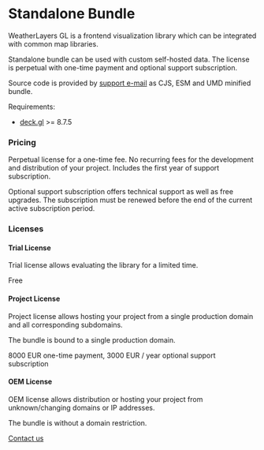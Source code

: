 # Standalone Bundle

WeatherLayers GL is a frontend visualization library which can be integrated with common map libraries.

Standalone bundle can be used with custom self-hosted data. The license is perpetual with one-time payment and optional support subscription.

Source code is provided by [support e-mail](https://weatherlayers.com) as CJS, ESM and UMD minified bundle.

Requirements:

* [deck.gl](https://deck.gl) >= 8.7.5

### Pricing

Perpetual license for a one-time fee. No recurring fees for the development and distribution of your project. Includes the first year of support subscription.

Optional support subscription offers technical support as well as free upgrades. The subscription must be renewed before the end of the current active subscription period.

### Licenses

#### Trial License

Trial license allows evaluating the library for a limited time.

Free

#### Project License

Project license allows hosting your project from a single production domain and all corresponding subdomains.

The bundle is bound to a single production domain.

8000 EUR one-time payment, 3000 EUR / year optional support subscription

#### OEM License

OEM license allows distribution or hosting your project from unknown/changing domains or IP addresses.

The bundle is without a domain restriction.

[Contact us](https://weatherlayers.com)
